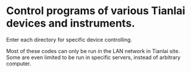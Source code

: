 # Control programs of various Tianlai devices and instruments.

Enter each directory for specific device controlling.

Most of these codes can only be run in the LAN network in Tianlai site. Some are even limited to be run in specific servers, instead of arbitrary computer.
